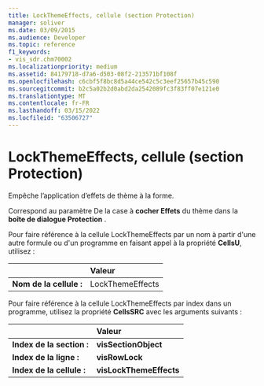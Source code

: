 ```yaml
---
title: LockThemeEffects, cellule (section Protection)
manager: soliver
ms.date: 03/09/2015
ms.audience: Developer
ms.topic: reference
f1_keywords:
- vis_sdr.chm70002
ms.localizationpriority: medium
ms.assetid: 84179718-d7a6-d503-08f2-213571bf108f
ms.openlocfilehash: c6cbf5f8bc8d5a44ce542c5c3eef25657b45c590
ms.sourcegitcommit: b2c5a02b2d0abd2da2542089fc3f83ff07e121e0
ms.translationtype: MT
ms.contentlocale: fr-FR
ms.lasthandoff: 03/15/2022
ms.locfileid: "63506727"
---
```

# <a name="lockthemeeffects-cell-protection-section"></a>LockThemeEffects, cellule (section Protection)

Empêche l’application d’effets de thème à la forme. 
  
Correspond au paramètre De la case à **cocher Effets** du thème dans la **boîte de dialogue Protection** . 
  
Pour faire référence à la cellule LockThemeEffects par un nom à partir d'une autre formule ou d'un programme en faisant appel à la propriété **CellsU**, utilisez : 
  
||Valeur |
|:-----|:-----|
|**Nom de la cellule :**  <br/> |LockThemeEffects  <br/> |
   
Pour faire référence à la cellule LockThemeEffects par index dans un programme, utilisez la propriété **CellsSRC** avec les arguments suivants :

 
  
||Valeur |
|:-----|:-----|
|**Index de la section :**  <br/> |**visSectionObject** <br/> |
|**Index de la ligne :**  <br/> |**visRowLock** <br/> |
|**Index de la cellule :**  <br/> |**visLockThemeEffects** <br/> |
   

